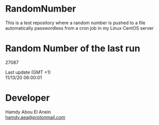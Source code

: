 # RandomNumber    
This is a test repository where a random number is pushed to a file automatically passwordless from a cron job in my Linux CentOS server    
# Random Number of the last run   
27087
      
Last update (GMT +1)    
11/13/20 06:00:01
# Developer    
Hamdy Abou El Anein   
hamdy.aea@protonmail.com
